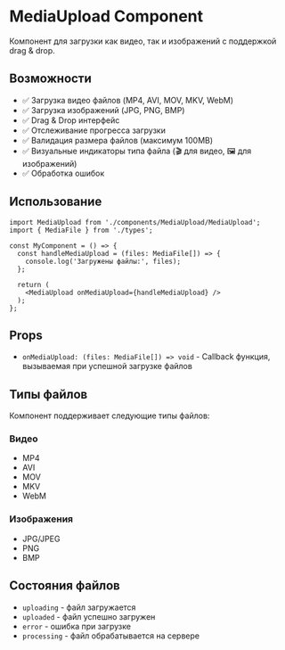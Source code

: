 # MediaUpload Component

Компонент для загрузки как видео, так и изображений с поддержкой drag & drop.

## Возможности

- ✅ Загрузка видео файлов (MP4, AVI, MOV, MKV, WebM)
- ✅ Загрузка изображений (JPG, PNG, BMP)
- ✅ Drag & Drop интерфейс
- ✅ Отслеживание прогресса загрузки
- ✅ Валидация размера файлов (максимум 100MB)
- ✅ Визуальные индикаторы типа файла (🎬 для видео, 🖼️ для изображений)
- ✅ Обработка ошибок

## Использование

```tsx
import MediaUpload from './components/MediaUpload/MediaUpload';
import { MediaFile } from './types';

const MyComponent = () => {
  const handleMediaUpload = (files: MediaFile[]) => {
    console.log('Загружены файлы:', files);
  };

  return (
    <MediaUpload onMediaUpload={handleMediaUpload} />
  );
};
```

## Props

- `onMediaUpload: (files: MediaFile[]) => void` - Callback функция, вызываемая при успешной загрузке файлов

## Типы файлов

Компонент поддерживает следующие типы файлов:

### Видео
- MP4
- AVI
- MOV
- MKV
- WebM

### Изображения
- JPG/JPEG
- PNG
- BMP

## Состояния файлов

- `uploading` - файл загружается
- `uploaded` - файл успешно загружен
- `error` - ошибка при загрузке
- `processing` - файл обрабатывается на сервере
